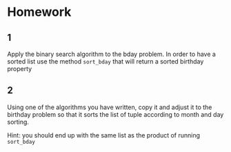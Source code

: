 # Homework

## 1
Apply the binary search algorithm to the bday problem. In order to have a sorted list use the method ```sort_bday``` that will return a sorted birthday property 

## 2

Using one of the algorithms you have written, copy it and adjust it to the birthday problem so that it sorts the list of tuple according to month and day sorting.

Hint: you should end up with the same list as the product of running ```sort_bday```

